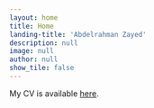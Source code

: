 ```yaml
---
layout: home
title: Home
landing-title: 'Abdelrahman Zayed'
description: null
image: null
author: null
show_tile: false
---
```


My CV is available [here](https://github.com/AbdelMostafa/AbdelMostafa.github.io/blob/master/assets/CV.pdf). 
